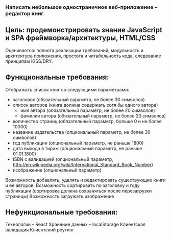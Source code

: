 ### Написать небольшое одностраничное веб-приложение – редактор книг.

## Цель: продемонстрировать знание JavaScript и SPA фреймворка/архитектуры, HTML/CSS

Оценивается: полнота реализации требований, модульность и архитектура приложения, простота и читабельность кода, следование принципам KISS/DRY.

## Функциональные требования:

Отображать список книг со следующими параметрами:

- заголовок (обязательный параметр, не более 30 символов)
- список авторов (книга должна содержать хотя бы одного автора)
	- имя автора (обязательный параметр, не более 20 символов)
	- фамилия автора (обязательный параметр, не более 20 символов)
- количество страниц (обязательный параметр, больше 0 и не более 10000)
- название издательства (опциональный параметр, не более 30 символов)
- год публикации (опциональный параметр, не раньше 1800)
- дата выхода в тираж (опциональный параметр, не раньше 01.01.1800)
- ISBN с валидацией (опциональный параметр, http://en.wikipedia.org/wiki/International_Standard_Book_Number)
- изображение (опциональный параметр)

Возможность добавлять, удалять и редактировать существующие книги и ее авторов.
Возможность сортировать по заголовку и году публикации (сортировка должна сохраняться после перезагрузки страницы)
Возможность загружать изображение


## Нефункциональные требования:

Технологии – React
Хранение данных – localStorage
Клиентская валидация
Клиентский роутинг

